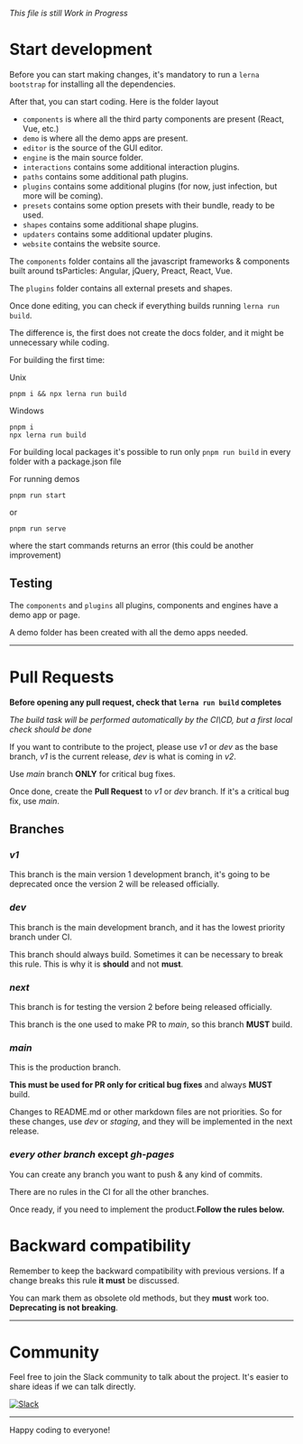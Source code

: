 *This file is still Work in Progress*

# Start development

Before you can start making changes, it's mandatory to run a `lerna bootstrap` for installing all the dependencies.

After that, you can start coding. Here is the folder layout

- `components` is where all the third party components are present (React, Vue, etc.)
- `demo` is where all the demo apps are present.
- `editor` is the source of the GUI editor.
- `engine` is the main source folder.
- `interactions` contains some additional interaction plugins.
- `paths` contains some additional path plugins.
- `plugins` contains some additional plugins (for now, just infection, but more will be coming).
- `presets` contains some option presets with their bundle, ready to be used.
- `shapes` contains some additional shape plugins.
- `updaters` contains some additional updater plugins.
- `website` contains the website source.

The `components` folder contains all the javascript frameworks & components built around tsParticles: Angular, jQuery, Preact, React, Vue.

The `plugins` folder contains all external presets and shapes.

Once done editing, you can check if everything builds running `lerna run build`.

The difference is, the first does not create the docs folder, and it might be unnecessary while coding.

For building the first time:

Unix

```shell
pnpm i && npx lerna run build
```

Windows

```shell
pnpm i
npx lerna run build
```

For building local packages it's possible to run only `pnpm run build` in every folder with a package.json file

For running demos

```shell
pnpm run start
```

or

```shell
pnpm run serve
```

where the start commands returns an error (this could be another improvement)

## Testing

The `components` and `plugins` all plugins, components and engines have a demo app or page.

A demo folder has been created with all the demo apps needed.

---

# Pull Requests

**Before opening any pull request, check that `lerna run build` completes**

*The build task will be performed automatically by the CI\CD, but a first local check should be done*

If you want to contribute to the project, please use *v1* or *dev* as the base branch, *v1* is the current release, *dev* is what is coming in *v2*.

Use *main* branch **ONLY** for critical bug fixes.

Once done, create the **Pull Request** to *v1* or *dev* branch. If it's a critical bug fix, use *main*.

## Branches

### *v1*

This branch is the main version 1 development branch, it's going to be deprecated once the version 2 will be released officially.

### *dev*
This branch is the main development branch, and it has the lowest priority branch under CI.

This branch should always build. Sometimes it can be necessary to break this rule. This is why it is **should** and not **must**.
 
### *next*
This branch is for testing the version 2 before being released officially.

This branch is the one used to make PR to *main*, so this branch **MUST** build.

### *main*
This is the production branch.

**This must be used for PR only for critical bug fixes** and always **MUST** build.

Changes to README.md or other markdown files are not priorities. So for these changes, use *dev* or *staging*, and they will be implemented in the next release.

### *every other branch* except *gh-pages*
You can create any branch you want to push & any kind of commits.

There are no rules in the CI for all the other branches.

Once ready, if you need to implement the product.**Follow the rules below.**

# Backward compatibility

Remember to keep the backward compatibility with previous versions. If a change breaks this rule **it must** be discussed.

You can mark them as obsolete old methods, but they **must** work too. **Deprecating is not breaking**.

---

# Community

Feel free to join the Slack community to talk about the project. It's easier to share ideas if we can talk directly.

[![Slack](https://cdn.brandfolder.io/5H442O3W/as/pl546j-7le8zk-5guop3/Slack_RGB.auto?width=94&height=38)](https://join.slack.com/t/tsparticles/shared_invite/enQtOTcxNTQxNjQ4NzkxLWE2MTZhZWExMWRmOWI5MTMxNjczOGE1Yjk0MjViYjdkYTUzODM3OTc5MGQ5MjFlODc4MzE0N2Q1OWQxZDc1YzI)

---

Happy coding to everyone!
